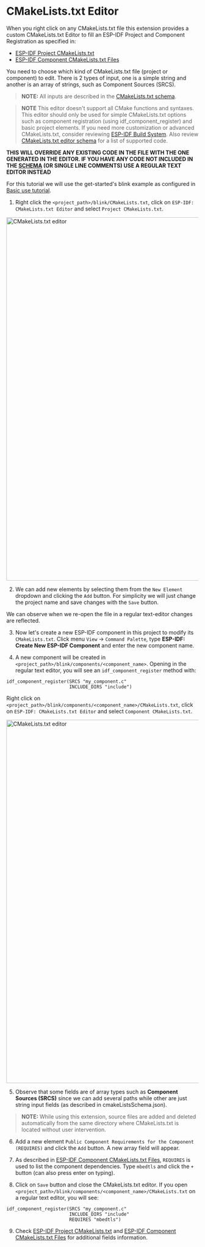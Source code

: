 # CMakeLists.txt Editor

When you right click on any CMakeLists.txt file this extension provides a custom CMakeLists.txt Editor to fill an ESP-IDF Project and Component Registration as specified in:

- [ESP-IDF Project CMakeLists.txt](https://docs.espressif.com/projects/esp-idf/en/latest/esp32/api-guides/build-system.html#project-cmakelists-file)
- [ESP-IDF Component CMakeLists.txt Files](https://docs.espressif.com/projects/esp-idf/en/latest/esp32/api-guides/build-system.html#component-cmakelists-files)

You need to choose which kind of CMakeLists.txt file (project or component) to edit. There is 2 types of input, one is a simple string and another is an array of strings, such as Component Sources (SRCS).

> **NOTE:** All inputs are described in the [CMakeLists.txt schema](../../cmakeListsSchema.json).

> **NOTE** This editor doesn't support all CMake functions and syntaxes. This editor should only be used for simple CMakeLists.txt options such as component registration (using idf_component_register) and basic project elements. If you need more customization or advanced CMakeLists.txt, consider reviewing [ESP-IDF Build System](https://docs.espressif.com/projects/esp-idf/en/latest/esp32/api-guides/build-system.html). Also review [CMakeLists.txt editor schema](../../cmakeListsSchema.json) for a list of supported code.

**THIS WILL OVERRIDE ANY EXISTING CODE IN THE FILE WITH THE ONE GENERATED IN THE EDITOR. IF YOU HAVE ANY CODE NOT INCLUDED IN THE [SCHEMA](../../cmakeListsSchema.json) (OR SINGLE LINE COMMENTS) USE A REGULAR TEXT EDITOR INSTEAD**

For this tutorial we will use the get-started's blink example as configured in [Basic use tutorial](./basic_use.md).

1. Right click the `<project_path>/blink/CMakeLists.txt`, click on `ESP-IDF: CMakeLists.txt Editor` and select `Project CMakeLists.txt`.

<p>
  <img src="../../media/tutorials/cmakelists_editor/cmakelists_editor.png" alt="CMakeLists.txt editor" width="950">
</p>

2. We can add new elements by selecting them from the `New Element` dropdown and clicking the `Add` button. For simplicity we will just change the project name and save changes with the `Save` button.

We can observe when we re-open the file in a regular text-editor changes are reflected.

3. Now let's create a new ESP-IDF component in this project to modify its `CMakeLists.txt`. Click menu `View` -> `Command Palette`, type **ESP-IDF: Create New ESP-IDF Component** and enter the new component name.

4. A new component will be created in `<project_path>/blink/components/<component_name>`. Opening in the regular text editor, you will see an `idf_component_register` method with:

```
idf_component_register(SRCS "my_component.c"
                       INCLUDE_DIRS "include")
```

Right click on `<project_path>/blink/components/<component_name>/CMakeLists.txt`, click on `ESP-IDF: CMakeLists.txt Editor` and select `Component CMakeLists.txt`.

<p>
  <img src="../../media/tutorials/cmakelists_editor/components_editor.png" alt="CMakeLists.txt editor" width="950">
</p>

5. Observe that some fields are of array types such as **Component Sources (SRCS)** since we can add several paths while other are just string input fields (as described in cmakeListsSchema.json).

> **NOTE:** While using this extension, source files are added and deleted automatically from the same directory where CMakeLists.txt is located without user intervention.

6. Add a new element `Public Component Requirements for the Component (REQUIRES)` and click the `Add` button. A new array field will appear.

7. As described in [ESP-IDF Component CMakeLists.txt Files](https://docs.espressif.com/projects/esp-idf/en/latest/esp32/api-guides/build-system.html#component-cmakelists-files), `REQUIRES` is used to list the component dependencies. Type `mbedtls` and click the `+` button (can also press enter on typing).

8. Click on `Save` button and close the CMakeLists.txt editor. If you open `<project_path>/blink/components/<component_name>/CMakeLists.txt` on a regular text editor, you will see:

```
idf_component_register(SRCS "my_component.c"
                       INCLUDE_DIRS "include"
                       REQUIRES "mbedtls")
```

9. Check [ESP-IDF Project CMakeLists.txt](https://docs.espressif.com/projects/esp-idf/en/latest/esp32/api-guides/build-system.html#project-cmakelists-file) and [ESP-IDF Component CMakeLists.txt Files](https://docs.espressif.com/projects/esp-idf/en/latest/esp32/api-guides/build-system.html#component-cmakelists-files) for additional fields information.
